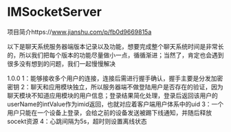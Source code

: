 # IMSocketServer
项目简介https://www.jianshu.com/p/fb0d9669815a

以下是聊天系统服务器端版本记录以及功能，想要完成整个聊天系统时间是非常长的，所以我们把每个版本的功能尽量做小一点，循循渐进；当然了，肯定也会遇到很多没有想到的问题，我们一起慢慢解决

1.0.0
1：能够接收多个用户的连接，连接后需进行握手确认，握手主要是分发加密密钥
2：聊天和应用模块独立，所以服务器端不做登陆用户是否存在的验证，因为聊天模块不知道应用模块的用户信息；登录结果简化处理，登录后返回该用户的userName的intValue作为imid返回，也就对应着客户端用户体系中的uid
3：一个用户只能在一个设备上登录，会给之前的设备发送被踢下线通知，并随后释放socekt资源
4：心跳间隔为5s，超时则设置离线状态
